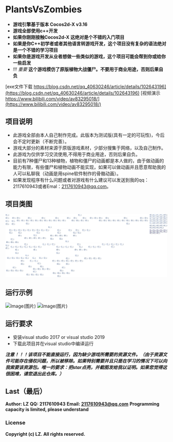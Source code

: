 # PlantsVsZombies
* **游戏引擎基于版本 Cocos2d-X v3.16**
* **游戏全部使用c++开发**
* **如果你刚刚接触Cocos2d-X 这绝对是个不错的入门项目**
* **如果是你C++初学者或者其他语言转游戏开发，这个项目没有复杂的语法绝对是一个不错的学习项目**
* **如果你是游戏开发从业者想做一些类似的游戏，这个项目可能会帮到你或给你一些启发**
* *!!! 重要*  **这个游戏模仿了原版植物大战僵尸。不要用于商业用途，否则后果自负**

[exe文件下载 https://blog.csdn.net/qq_40630246/article/details/102643196](https://blog.csdn.net/qq_40630246/article/details/102643196)
[视频演示 https://www.bilibili.com/video/av83295018/](https://www.bilibili.com/video/av83295018/)<br>

## 项目说明<br>
- 此游戏全部由本人自己制作完成。此版本为测试版(具有一定的可玩性)，今后会不定时更新（不断完善）。
- 游戏大部分的素材来源于原版游戏素材，少部分搜集于网络，以及自己制作。 
- 此游戏为仅供学习交流使用,不得用于商业用途，否则后果自负。
- 目前有7种僵尸和13种植物，植物和僵尸的动画都是本人做的，由于做动画的能力有限，有些僵尸和植物动画不能实现，如果可以做动画并且愿意帮助我的人可以私聊我（动画是用spine软件制作的骨骼动画）。
- 如果发现程序有什么问题或者对游戏有什么建议可以发送到我的qq：2117610943或者Emal：2117610943@qq.com。

## 项目类图
![ClassDiagram](https://github.com/ErLinErYi/PlantsVsZombies/raw/master/ClassDiagram.png)

## 运行示例
![Image(图片)](https://images.gitee.com/uploads/images/2020/0410/100509_47e0e4fa_5747827.png)
![Image(图片)](https://github.com/ErLinErYi/PlantsVsZombies/raw/master/example.png)

## 运行要求
* 安装visual studio 2017 or visual studio 2019
* 下载此项目并在visual studio中编译运行<br>

***注意！！！该项目不能直接运行，因为缺少游戏所需要的资源文件。（由于资源文件可能存在侵权问题，所以被移除。如果特别需要并且只是在学习的情况下可以向我索要该资源包。唯一的要求：把star点亮，并截图发给我以证明。如果您觉得这很困难，请您退出此仓库。）***

## Last（最后）
**Author: LZ**
**QQ: 2117610943**
**Email: 2117610943@qq.com** 
**Programming capacity is limited, please understand**<br>

### License
**Copyright (c) LZ. All rights reserved.**
